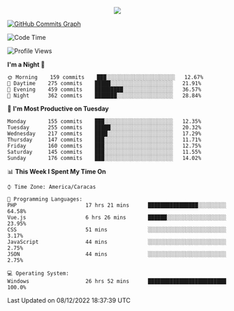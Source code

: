 <p align="center">
  <a href="http://www.github.com/thevacs">
    <img src="https://github-readme-streak-stats.herokuapp.com/?user=thevacs&stroke=ffffff&background=1c1917&ring=0891b2&fire=0891b2&currStreakNum=ffffff&currStreakLabel=0891b2&sideNums=ffffff&sideLabels=ffffff&dates=ffffff&hide_border=true" />
  </a>
  
  <a href="http://www.github.com/thevacs"><img src="https://github-readme-activity-graph.cyclic.app/graph?username=thevacs&bg_color=000000&color=ffffff&line=ff0000&point=ebebeb&area=true&hide_border=true" alt="GitHub Commits Graph" /></a>
  
</p>

<!--START_SECTION:waka-->
![Code Time](http://img.shields.io/badge/Code%20Time-938%20hrs%205%20mins-blue)

![Profile Views](http://img.shields.io/badge/Profile%20Views-91-blue)

**I'm a Night 🦉** 

```text
🌞 Morning    159 commits    ███░░░░░░░░░░░░░░░░░░░░░░   12.67% 
🌆 Daytime    275 commits    █████░░░░░░░░░░░░░░░░░░░░   21.91% 
🌃 Evening    459 commits    █████████░░░░░░░░░░░░░░░░   36.57% 
🌙 Night      362 commits    ███████░░░░░░░░░░░░░░░░░░   28.84%

```
📅 **I'm Most Productive on Tuesday** 

```text
Monday       155 commits    ███░░░░░░░░░░░░░░░░░░░░░░   12.35% 
Tuesday      255 commits    █████░░░░░░░░░░░░░░░░░░░░   20.32% 
Wednesday    217 commits    ████░░░░░░░░░░░░░░░░░░░░░   17.29% 
Thursday     147 commits    ███░░░░░░░░░░░░░░░░░░░░░░   11.71% 
Friday       160 commits    ███░░░░░░░░░░░░░░░░░░░░░░   12.75% 
Saturday     145 commits    ███░░░░░░░░░░░░░░░░░░░░░░   11.55% 
Sunday       176 commits    ███░░░░░░░░░░░░░░░░░░░░░░   14.02%

```


📊 **This Week I Spent My Time On** 

```text
⌚︎ Time Zone: America/Caracas

💬 Programming Languages: 
PHP                      17 hrs 21 mins      ████████████████░░░░░░░░░   64.58% 
Vue.js                   6 hrs 26 mins       ██████░░░░░░░░░░░░░░░░░░░   23.95% 
CSS                      51 mins             ░░░░░░░░░░░░░░░░░░░░░░░░░   3.17% 
JavaScript               44 mins             ░░░░░░░░░░░░░░░░░░░░░░░░░   2.75% 
JSON                     44 mins             ░░░░░░░░░░░░░░░░░░░░░░░░░   2.75%

💻 Operating System: 
Windows                  26 hrs 52 mins      █████████████████████████   100.0%

```


 Last Updated on 08/12/2022 18:37:39 UTC
<!--END_SECTION:waka-->
